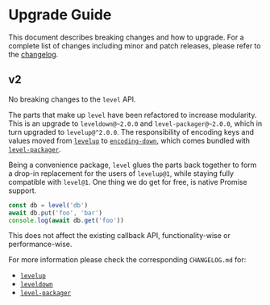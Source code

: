 # Upgrade Guide

This document describes breaking changes and how to upgrade. For a complete list of changes including minor and patch releases, please refer to the [changelog](CHANGELOG.md).

## v2

No breaking changes to the `level` API.

The parts that make up `level` have been refactored to increase modularity. This is an upgrade to `leveldown@~2.0.0` and `level-packager@~2.0.0`, which in turn upgraded to `levelup@^2.0.0`. The responsibility of encoding keys and values moved from [`levelup`](https://github.com/Level/levelup) to [`encoding-down`](https://github.com/Level/encoding-down), which comes bundled with [`level-packager`](https://github.com/Level/packager).

Being a convenience package, `level` glues the parts back together to form a drop-in replacement for the users of `levelup@1`, while staying fully compatible with `level@1`. One thing we do get for free, is native Promise support.

```js
const db = level('db')
await db.put('foo', 'bar')
console.log(await db.get('foo'))
```

This does not affect the existing callback API, functionality-wise or performance-wise.

For more information please check the corresponding `CHANGELOG.md` for:

* [`levelup`](https://github.com/Level/levelup/blob/master/CHANGELOG.md)
* [`leveldown`](https://github.com/Level/leveldown/blob/master/CHANGELOG.md)
* [`level-packager`](https://github.com/Level/packager/blob/master/CHANGELOG.md)
